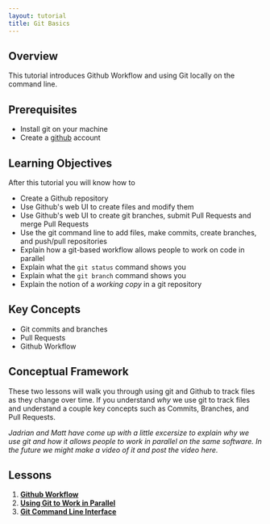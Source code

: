```yaml
---
layout: tutorial
title: Git Basics
---
```


## Overview

This tutorial introduces Github Workflow and using Git locally on the command line.

## Prerequisites

* Install git on your machine
* Create a [github](https://github.com) account

## Learning Objectives

After this tutorial you will know how to

* Create a Github repository
* Use Github's web UI to create files and modify them
* Use Github's web UI to create git branches, submit Pull Requests and merge Pull Requests
* Use the git command line to add files, make commits, create branches, and push/pull repositories
* Explain how a git-based workflow allows people to work on code in parallel
* Explain what the `git status` command shows you
* Explain what the `git branch` command shows you
* Explain the notion of a _working copy_ in a git repository

## Key Concepts

* Git commits and branches
* Pull Requests
* Github Workflow

## Conceptual Framework

These two lessons will walk you through using git and Github to track files as they change over time. If you understand _why_ we use git to track files and understand a couple key concepts such as Commits, Branches, and Pull Requests.

_Jadrian and Matt have come up with a little excersize to explain why we use git and how it allows people to work in parallel on the same software. In the future we might make a video of it and post the video here._

## Lessons

1. **[Github Workflow](lessons/github-workflow)**
2. **[Using Git to Work in Parallel](lessons/git-working-in-parallel)**
3. **[Git Command Line Interface](lessons/git-cli)**
